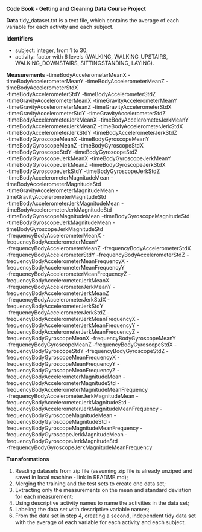 **Code Book - Getting and Cleaning Data Course Project**

**Data**
tidy_dataset.txt is a text file, which contains the average of each variable for each activity and each subject.

**Identifiers**
- subject: integer, from 1 to 30;
- activity: factor with 6 levels (WALKING, WALKING_UPSTAIRS, WALKING_DOWNSTAIRS, SITTINGSTANDING, LAYING).

**Measurements**
-timeBodyAccelerometerMeanX
-timeBodyAccelerometerMeanY
-timeBodyAccelerometerMeanZ
-timeBodyAccelerometerStdX                           
-timeBodyAccelerometerStdY
-timeBodyAccelerometerStdZ                           
-timeGravityAccelerometerMeanX
-timeGravityAccelerometerMeanY                 
-timeGravityAccelerometerMeanZ
-timeGravityAccelerometerStdX                        
-timeGravityAccelerometerStdY
-timeGravityAccelerometerStdZ                        
-timeBodyAccelerometerJerkMeanX
-timeBodyAccelerometerJerkMeanY                      
-timeBodyAccelerometerJerkMeanZ
-timeBodyAccelerometerJerkStdX                       
-timeBodyAccelerometerJerkStdY
-timeBodyAccelerometerJerkStdZ                       
-timeBodyGyroscopeMeanX
-timeBodyGyroscopeMeanY                              
-timeBodyGyroscopeMeanZ
-timeBodyGyroscopeStdX                               
-timeBodyGyroscopeStdY
-timeBodyGyroscopeStdZ                              
-timeBodyGyroscopeJerkMeanX
-timeBodyGyroscopeJerkMeanY                          
-timeBodyGyroscopeJerkMeanZ
-timeBodyGyroscopeJerkStdX                           
-timeBodyGyroscopeJerkStdY
-timeBodyGyroscopeJerkStdZ                           
-timeBodyAccelerometerMagnitudeMean
-timeBodyAccelerometerMagnitudeStd                 
-timeGravityAccelerometerMagnitudeMean
-timeGravityAccelerometerMagnitudeStd               
-timeBodyAccelerometerJerkMagnitudeMean
-timeBodyAccelerometerJerkMagnitudeStd               
-timeBodyGyroscopeMagnitudeMean
-timeBodyGyroscopeMagnitudeStd                       
-timeBodyGyroscopeJerkMagnitudeMean
-timeBodyGyroscopeJerkMagnitudeStd                   
-frequencyBodyAccelerometerMeanX
-frequencyBodyAccelerometerMeanY                     
-frequencyBodyAccelerometerMeanZ
-frequencyBodyAccelerometerStdX                      
-frequencyBodyAccelerometerStdY
-frequencyBodyAccelerometerStdZ
-frequencyBodyAccelerometerMeanFrequencyX
-frequencyBodyAccelerometerMeanFrequencyY            
-frequencyBodyAccelerometerMeanFrequencyZ
-frequencyBodyAccelerometerJerkMeanX                 
-frequencyBodyAccelerometerJerkMeanY
-frequencyBodyAccelerometerJerkMeanZ                 
-frequencyBodyAccelerometerJerkStdX
-frequencyBodyAccelerometerJerkStdY                  
-frequencyBodyAccelerometerJerkStdZ
-frequencyBodyAccelerometerJerkMeanFrequencyX
-frequencyBodyAccelerometerJerkMeanFrequencyY
-frequencyBodyAccelerometerJerkMeanFrequencyZ
-frequencyBodyGyroscopeMeanX
-frequencyBodyGyroscopeMeanY                         
-frequencyBodyGyroscopeMeanZ
-frequencyBodyGyroscopeStdX
-frequencyBodyGyroscopeStdY
-frequencyBodyGyroscopeStdZ
-frequencyBodyGyroscopeMeanFrequencyX
-frequencyBodyGyroscopeMeanFrequencyY
-frequencyBodyGyroscopeMeanFrequencyZ
-frequencyBodyAccelerometerMagnitudeMean
-frequencyBodyAccelerometerMagnitudeStd
-frequencyBodyAccelerometerMagnitudeMeanFrequency    
-frequencyBodyAccelerometerJerkMagnitudeMean
-frequencyBodyAccelerometerJerkMagnitudeStd
-frequencyBodyAccelerometerJerkMagnitudeMeanFrequency
-frequencyBodyGyroscopeMagnitudeMean
-frequencyBodyGyroscopeMagnitudeStd
-frequencyBodyGyroscopeMagnitudeMeanFrequency
-frequencyBodyGyroscopeJerkMagnitudeMean
-frequencyBodyGyroscopeJerkMagnitudeStd              
-frequencyBodyGyroscopeJerkMagnitudeMeanFrequency

**Transformations**
1. Reading datasets from zip file (assuming zip file is already unziped and saved in local machine - link in README.md);
2. Merging the training and the test sets to create one data set;
3. Extracting only the measurements on the mean and standard deviation for each measurement;
4. Using descriptive activity names to name the activities in the data set;
5. Labeling the data set with descriptive variable names;
6. From the data set in step 4, creating a second, independent tidy data set with the average of each variable for each activity and each subject.
